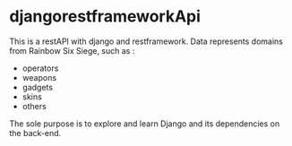 # djangorestframeworkApi
This is a restAPI with django and restframework.
Data represents domains from Rainbow Six Siege, such as : 
- operators
- weapons
- gadgets
- skins 
- others

The sole purpose is to explore and learn Django and its dependencies on the back-end.
